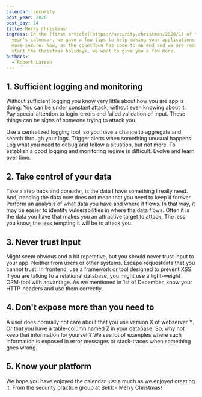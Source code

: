 ```yaml
---
calendar: security
post_year: 2020
post_day: 24
title: Merry Christmas!
ingress: In the [first article](https://security.christmas/2020/1) of this
  year's calendar, we gave a few tips to help making your applications a bit
  more secure. Now, as the countdown has come to an end and we are ready to
  start the Christmas holidays, we want to give you a few more.
authors:
  - Robert Larsen
---
```

## 1. Sufficient logging and monitoring

Without sufficient logging you know very little about how you are app is doing. You can be under constant attack, without even knowing about it. Pay special attention to login-errors and failed validation of input. These things can be signs of someone trying to attack you. 

Use a centralized logging tool, so you have a chance to aggregate and search through your logs. Trigger alerts when something unusual happens. Log what you need to debug and follow a situation, but not more. To establish a good logging and monitoring regime is difficult. Evolve and learn over time.

## 2. Take control of your data

Take a step back and consider, is the data I have something I really need. And, needing the data now does not mean that you need to keep it forever. Perform an analysis of what data you have and where it flows. In that way, it may be easier to identify vulnerabilities in where the data flows. Often it is the data you have that makes you an attractive target to attack. The less you know, the less tempting it will be to attack you.

## 3. Never trust input

Might seem obvious and a bit repetetive, but you should never trust input to your app. Neither from users or other systems. Escape requestdata that you cannot trust. In frontend, use a framework or tool designed to prevent XSS. If you are talking to a relational database, you might use a light-weight ORM-tool with advantage. As we mentioned in 1st of December, know your HTTP-headers and use them correctly. 

## 4. Don't expose more than you need to

A user does normally not care about that you use version X of webserver Y. Or that you have a table-column named Z in your database. So, why not keep that information for yourself? We see lot of examples where such information is exposed in error messages or stack-traces when something goes wrong.

## 5. Know your platform



We hope you have enjoyed the calendar just a much as we enjoyed creating it. From the security practice group at Bekk - Merry Christmas!